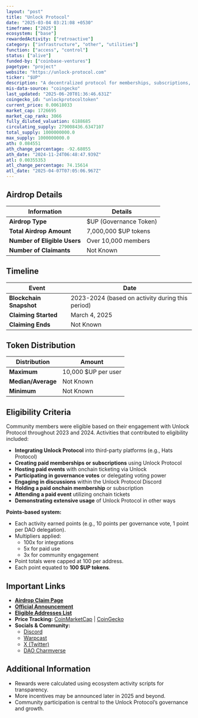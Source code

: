 ```yaml
---
layout: "post"
title: "Unlock Protocol"
date: "2025-03-04 03:21:08 +0530"
timeframe: ["2025"]
ecosystem: ["base"]
rewardedActivity: ["retroactive"]
category: ["infrastructure", "other", "utilities"]
function: ["access", "control"]
status: ["alive"]
funded-by: ["coinbase-ventures"]
pagetype: "project"
website: "https://unlock-protocol.com"
ticker: "$UP"
description: "A decentralized protocol for memberships, subscriptions, and ticketing onchain, enabling creators and developers to monetize access to their communities."
mis-data-source: "coingecko"
last_updated: "2025-06-20T01:36:46.631Z"
coingecko_id: "unlockprotocoltoken"
current_price: 0.00618033
market_cap: 1726695
market_cap_rank: 3066
fully_diluted_valuation: 6188685
circulating_supply: 279008436.6347107
total_supply: 1000000000.0
max_supply: 1000000000.0
ath: 0.084551
ath_change_percentage: -92.68055
ath_date: "2024-11-24T06:48:47.939Z"
atl: 0.00355353
atl_change_percentage: 74.15614
atl_date: "2025-04-07T07:05:06.967Z"
---
```


## Airdrop Details

| Information                  | Details                |
| ---------------------------- | ---------------------- |
| **Airdrop Type**             | $UP (Governance Token) |
| **Total Airdrop Amount**     | 7,000,000 $UP tokens   |
| **Number of Eligible Users** | Over 10,000 members    |
| **Number of Claimants**      | Not Known              |

## Timeline

| Event                   | Date                                             |
| ----------------------- | ------------------------------------------------ |
| **Blockchain Snapshot** | 2023-2024 (based on activity during this period) |
| **Claiming Started**    | March 4, 2025                                    |
| **Claiming Ends**       | Not Known                                        |

## Token Distribution

| Distribution       | Amount              |
| ------------------ | ------------------- |
| **Maximum**        | 10,000 $UP per user |
| **Median/Average** | Not Known           |
| **Minimum**        | Not Known           |

## Eligibility Criteria

Community members were eligible based on their engagement with Unlock Protocol throughout 2023 and 2024. Activities that contributed to eligibility included:

- **Integrating Unlock Protocol** into third-party platforms (e.g., Hats Protocol)
- **Creating paid memberships or subscriptions** using Unlock Protocol
- **Hosting paid events** with onchain ticketing via Unlock
- **Participating in governance votes** or delegating voting power
- **Engaging in discussions** within the Unlock Protocol Discord
- **Holding a paid onchain membership** or subscription
- **Attending a paid event** utilizing onchain tickets
- **Demonstrating extensive usage** of Unlock Protocol in other ways

**Points-based system:**

- Each activity earned points (e.g., 10 points per governance vote, 1 point per DAO delegation).
- Multipliers applied:
  - 100x for integrations
  - 5x for paid use
  - 3x for community engagement
- Point totals were capped at 100 per address.
- Each point equated to **100 $UP tokens**.

## Important Links

- **[Airdrop Claim Page](https://airdrops.unlock-protocol.com)**
- **[Official Announcement](https://paragraph.xyz/@unlockprotocol/unlock-protocol-airdrop-7m-up-tokens)**
- **[Eligible Addresses List](https://airdrops.unlock-protocol.com)**
- **Price Tracking:** [CoinMarketCap](https://coinmarketcap.com/currencies/unlock-protocol) | [CoinGecko](https://www.coingecko.com/en/coins/unlock-protocol)
- **Socials & Community:**
  - [Discord](https://discord.unlock-protocol.com)
  - [Warpcast](https://warpcast.com/unlock-protocol)
  - [X (Twitter)](https://x.com/unlockprotocol)
  - [DAO Charmverse](https://app.charmverse.io/unlock-dao/)

## Additional Information

- Rewards were calculated using ecosystem activity scripts for transparency.
- More incentives may be announced later in 2025 and beyond.
- Community participation is central to the Unlock Protocol’s governance and growth.